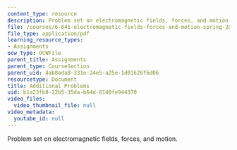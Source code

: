```yaml
---
content_type: resource
description: Problem set on electromagnetic fields, forces, and motion.
file: /courses/6-641-electromagnetic-fields-forces-and-motion-spring-2009/b1a23fb822b535dab64d8140fe944370_MIT6_641s09_pset_opt.pdf
file_type: application/pdf
learning_resource_types:
- Assignments
ocw_type: OCWFile
parent_title: Assignments
parent_type: CourseSection
parent_uid: 4ab8ada8-331e-24e5-a25e-1d01626f6d06
resourcetype: Document
title: Additional Problems
uid: b1a23fb8-22b5-35da-b64d-8140fe944370
video_files:
  video_thumbnail_file: null
video_metadata:
  youtube_id: null
---
```

Problem set on electromagnetic fields, forces, and motion.

